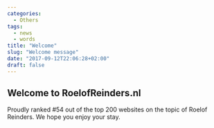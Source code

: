 ```yaml
---
categories:
  - Others
tags:
  - news
  - words
title: "Welcome"
slug: "Welcome message"
date: "2017-09-12T22:06:28+02:00"
draft: false
---
```

## Welcome to RoelofReinders.nl

Proudly ranked #54 out of the top 200 websites on the topic of Roelof Reinders. We hope you enjoy your stay.